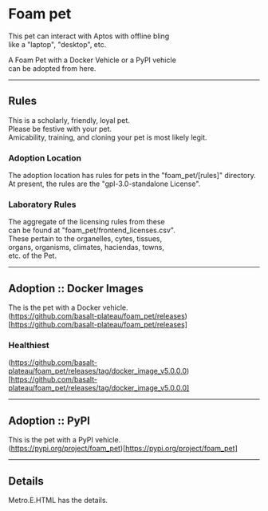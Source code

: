 


# Foam pet  
This pet can interact with Aptos with offline bling   
like a "laptop", "desktop", etc.   

A Foam Pet with a Docker Vehicle or a PyPI vehicle   
can be adopted from here.   

----

## Rules
This is a scholarly, friendly, loyal pet.     
Please be festive with your pet.   
Amicability, training, and cloning your pet is most likely legit.  

### Adoption Location
The adoption location has rules for pets in the "foam_pet/[rules]" directory.  
At present, the rules are the "gpl-3.0-standalone License".   

### Laboratory Rules
The aggregate of the licensing rules from these   
can be found at "foam_pet/frontend_licenses.csv".  
These pertain to the organelles, cytes, tissues,  
organs, organisms, climates, haciendas, towns,  
etc. of the Pet.  

----

## Adoption :: Docker Images
The is the pet with a Docker vehicle.     
(https://github.com/basalt-plateau/foam_pet/releases)[https://github.com/basalt-plateau/foam_pet/releases]

### Healthiest
(https://github.com/basalt-plateau/foam_pet/releases/tag/docker_image_v5.0.0.0)[https://github.com/basalt-plateau/foam_pet/releases/tag/docker_image_v5.0.0.0]  

----

## Adoption :: PyPI
This is the pet with a PyPI vehicle.  
(https://pypi.org/project/foam_pet)[https://pypi.org/project/foam_pet]

----

## Details
Metro.E.HTML has the details.  